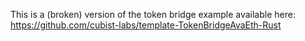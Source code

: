 This is a (broken) version of the token bridge example available here:
https://github.com/cubist-labs/template-TokenBridgeAvaEth-Rust